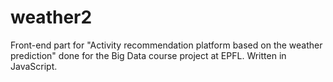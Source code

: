 # weather2
Front-end part for "Activity recommendation platform based on the weather prediction" done for the Big Data course project at EPFL. 
Written in JavaScript. 
